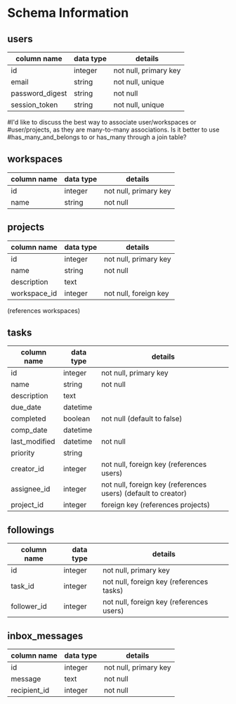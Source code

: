# Schema Information

## users
column name     | data type | details
----------------|-----------|-----------------------
id              | integer   | not null, primary key
email           | string    | not null, unique
password_digest | string    | not null
session_token   | string    | not null, unique

#I'd like to discuss the best way to associate user/workspaces or
#user/projects, as they are many-to-many associations. Is it better to use #has_many_and_belongs to or has_many through a join table?

## workspaces
column name | data type | details
------------|-----------|-----------------------
id          | integer   | not null, primary key
name        | string    | not null

## projects
column name | data type | details
------------|-----------|-----------------------
id          | integer   | not null, primary key
name        | string    | not null
description | text      |
workspace_id| integer   | not null, foreign key
(references workspaces)

## tasks
column name | data type | details
------------|-----------|-----------------------
id          | integer   | not null, primary key
name        | string    | not null
description | text      |
due_date    | datetime  |
completed   | boolean   | not null (default to false)
comp_date   | datetime  |
last_modified| datetime | not null
priority    | string    |
creator_id  | integer   | not null, foreign key (references users)
assignee_id | integer   | not null, foreign key (references users) (default to creator)
project_id  | integer   | foreign key (references projects)


## followings
column name | data type | details
------------|-----------|-----------------------
id          | integer   | not null, primary key
task_id     | integer   | not null, foreign key (references tasks)
follower_id | integer   | not null, foreign key (references users)

## inbox_messages
column name | data type | details
------------|-----------|-----------------------
id          | integer   |not null, primary key
message     | text      |not null
recipient_id| integer   |not null

